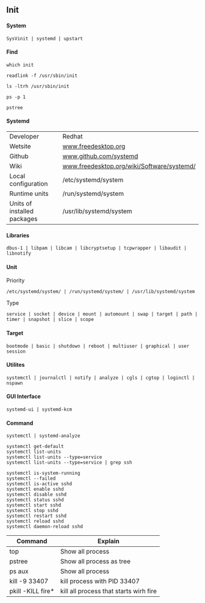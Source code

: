 <!------------------------------------------------------------------- [ Init ] --->
## Init


<!---------------------------------------System-->
#### <span class="red">System</span>

    SysVinit | systemd | upstart

<!---------------------------------------Find-->
#### <span class="red">Find</span>

    which init

    readlink -f /usr/sbin/init

    ls -ltrh /usr/sbin/init

    ps -p 1

    pstree

<!---------------------------------------systemd-->
#### <span class="red">Systemd</span>

<table><tbody>
<tr><td >Developer</td><td>Redhat</td></tr>
<tr><td >Wetsite</td><td><a href="https://www.freedesktop.org/wiki/" target="_blank">www.freedesktop.org</a></td></tr>
<tr><td >Github</td><td><a href="https://github.com/systemd" target="_blank">www.github.com/systemd</a></td></tr>
<tr><td >Wiki</td><td><a href="https://www.freedesktop.org/wiki/Software/systemd/" target="_blank">www.freedesktop.org/wiki/Software/systemd/</a></td></tr>
<tr><td >Local configuration</td><td>/etc/systemd/system</td></tr>
<tr><td >Runtime units</td><td>/run/systemd/system</td></tr>
<tr><td >Units of installed packages</td><td>/usr/lib/systemd/system</td></tr>
</tbody></table>

<!---------------------------------------Libraries-->
#### <span class="red">Libraries</span>

    dbus-1 | libpam | libcam | libcryptsetup | tcpwrapper | libaudit | libnotify

<!---------------------------------------Unit-->
#### <span class="red">Unit</span>

<span class="blue">Priority</span>

    /etc/systemd/system/ | /run/systemd/system/ | /usr/lib/systemd/system

<span class="blue">Type</span>

    service | socket | device | mount | automount | swap | target | path | timer | snapshot | slice | scope

<!---------------------------------------Target-->
#### <span class="red">Target</span>

    bootmode | basic | shutdown | reboot | multiuser | graphical | user session

<!---------------------------------------Utilites-->
#### <span class="red">Utilites</span>

    systemctl | journalctl | notify | analyze | cgls | cgtop | loginctl | nspawn

<!---------------------------------------GUI Interface-->
#### <span class="red">GUI Interface</span>

    systemd-ui | systemd-kcm


<!---------------------------------------Command-->
#### <span class="red">Command</span>

    systemctl | systemd-analyze

    systemctl get-default
    systemctl list-units
    systemctl list-units --type=service
    systemctl list-units --type=service | grep ssh

    systemctl is-system-running
    systemctl --failed
    systemctl is-active sshd
    systemctl enable sshd
    systemctl disable sshd
    systemctl status sshd
    systemctl start sshd
    systemctl stop sshd
    systemctl restart sshd
    systemctl reload sshd
    systemctl daemon-reload sshd


| Command | Explain |
| ------ | ------ |
| top   | Show all process |
| pstree   | Show all process as tree |
| ps aux   | Show all process |
| kill -9 33407   | kill process with PID 33407 |
| pkill -KILL fire* | kill all process that starts wirh fire |


